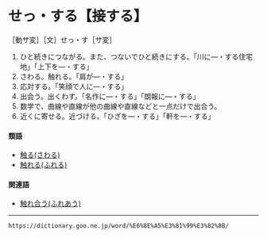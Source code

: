 # せっ・する【接する】

［動サ変］［文］せっ・す［サ変］
1. ひと続きにつながる。また、つないでひと続きにする。「川に―・する住宅地」「上下を―・する」
2. さわる。触れる。「肩が―・する」
3. 応対する。「笑顔で人に―・する」
4. 出会う。出くわす。「名作に―・する」「朗報に―・する」
5. 数学で、曲線や直線が他の曲線や直線などと一点だけで出合う。
6. 近くに寄せる。近づける。「ひざを―・する」「軒を―・する」
    

#### 類語

-   [触る(さわる)](https://dictionary.goo.ne.jp/word/%E8%A7%A6%E3%82%8B_%28%E3%81%95%E3%82%8F%E3%82%8B%29/#jn-90015)
-   [触れる(ふれる)](https://dictionary.goo.ne.jp/word/%E8%A7%A6%E3%82%8C%E3%82%8B/#jn-196605)

#### 関連語

-   [触れ合う(ふれあう)](https://dictionary.goo.ne.jp/word/%E8%A7%A6%E5%90%88%E3%81%86/#jn-196290)

---
`https://dictionary.goo.ne.jp/word/%E6%8E%A5%E3%81%99%E3%82%8B/`